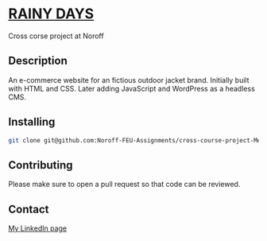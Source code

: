 # [RAINY DAYS](https://gifted-hoover-253ce2.netlify.app)
Cross corse project at Noroff

## Description
An e-commerce website for an fictious outdoor jacket brand. 
Initially built with HTML and CSS. Later adding JavaScript and WordPress as a headless CMS.

## Installing

```bash
git clone git@github.com:Noroff-FEU-Assignments/cross-course-project-MegumiKim.git
```

## Contributing
Please make sure to open a pull request so that code can be reviewed.

## Contact
[My LinkedIn page](www.linkedin.com/in/kimuramegumi/)


